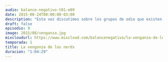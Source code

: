 ```yaml
---
audio: balance-negativo-t01-e09
date: 2015-08-24T00:00:00-03:00
description: "Esta vez discutimos sobre los grupos de odio que existen entre frikis y no frikis, y cómo futbolizamos la cultura. Un episodio caracterizado por la polémica y por un Gabriel Negativo cuya voz va muriendo a lo largo del mismo."
draft: false
episodio: 9
image: 2015/08/venganza.jpg
mixcloudurl: https://www.mixcloud.com/balancenegativo/la-venganza-de-los-nerds-t01-e09/
temporada: 1
title: La venganza de los nerds
duracion: "1:04:29"
---
```


